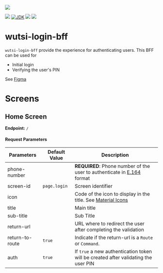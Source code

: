 
[![](https://github.com/wutsi/wutsi-login-bff/actions/workflows/master.yml/badge.svg)](https://github.com/wutsi/wutsi-login-bff/actions/workflows/master.yml)

![](https://img.shields.io/github/v/tag/wutsi/wutsi-login-bff)
[![JDK](https://img.shields.io/badge/jdk-11-brightgreen.svg)](https://jdk.java.net/11/)
[![](https://img.shields.io/badge/maven-3.6-brightgreen.svg)](https://maven.apache.org/download.cgi)
![](https://img.shields.io/badge/language-kotlin-blue.svg)


# wutsi-login-bff
`wutsi-login-bff` provide the experience for authenticating users.
This BFF can be used for
- Initial login
- Verifying the user's PIN

See [Figma](https://www.figma.com/file/cwHu4uWFhPiQhYdt7AzpCs/Wutsi-eWallet?node-id=0%3A1)

# Screens

## Home Screen
**Endpoint:** `/`

#### Request Parameters

| Parameters | Default Value| Description |
|------------|--------------|-------------|
| phone-number | | **REQUIRED**: Phone number of the user to authenticate in [E.164](https://en.wikipedia.org/wiki/E.164) format |
| screen-id | `page.login` | Screen identifier |
| icon | | Code of the icon to display in the title. See [Material Icons](https://github.com/flutter/flutter/blob/master/packages/flutter/lib/src/material/icons.dart) |
| title | | Main title |
| sub-title | | Sub Title |
| return-url | | URL where to redirect the user after completing the validation |
| return-to-route | `true` | Indicate if the return-url is a `Route` or `Command`.
| auth | `true` | If `true` a new authentication token will be created after validating the user PIN |
